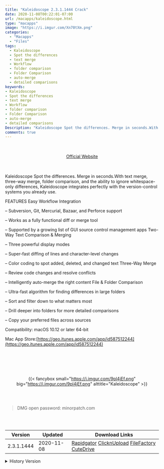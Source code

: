 ```yaml
---
title: "Kaleidoscope 2.3.1.1444 Crack"
date: 2020-11-08T00:22:01-07:00
url: /macapps/kaleidoscope.html
type: "macapps"
image: "https://i.imgur.com/Xn70tXm.png"
categories:
  - "Macapps"
  - "Files"
tags:
  - Kaleidoscope
  - Spot the differences
  - text merge
  - Workflow
  - folder comparison
  - Folder Comparison
  - auto-merge
  - detailed comparisons
keywords:
- Kaleidoscope
- Spot the differences
- text merge
- Workflow
- folder comparison
- Folder Comparison
- auto-merge
- detailed comparisons
Description: "Kaleidoscope Spot the differences. Merge in seconds.With text merge, three-way merge, folder comparison, and the ability to ignore whitespace-only differences, Kaleidoscope integrates perfectly with the version-control systems you already use."
comments: true
---
```


<br/>
<br/>
<center>
<a href="https://geo.itunes.apple.com/app/id587512244" target="blank"><div class="border border-blue-500 rounded-lg transition duration-500 
    ease-in-out w-48 text-lg text-blue-500 text-center px-2 hover:bg-blue-500 hover:text-white">
  Official Website 
</div></a>
</center>
<br/>
<br/>

Kaleidoscope Spot the differences. Merge in seconds.With text merge, three-way merge, folder comparison, and the ability to ignore whitespace-only differences, Kaleidoscope integrates perfectly with the version-control systems you already use.

FEATURES Easy Workflow Integration

– Subversion, Git, Mercurial, Bazaar, and Perforce support

– Works as a fully functional diff or merge tool

– Supported by a growing list of GUI source control management apps Two-Way Text Comparison & Merging

– Three powerful display modes

– Super-fast diffing of lines and character-level changes

– Color coding to spot added, deleted, and changed text Three-Way Merge

– Review code changes and resolve conflicts

– Intelligently auto-merge the right content File & Folder Comparison

– Ultra-fast algorithm for finding differences in large folders

– Sort and filter down to what matters most

– Drill deeper into folders for more detailed comparisons

– Copy your preferred files across sources



Compatibility: macOS 10.12 or later 64-bit

Mac App Store:[https://geo.itunes.apple.com/app/id587512244](https://geo.itunes.apple.com/app/id587512244)

<br/>
<br/>
<script async src="https://pagead2.googlesyndication.com/pagead/js/adsbygoogle.js"></script>
<ins class="adsbygoogle"
     style="display:block; text-align:center;"
     data-ad-layout="in-article"
     data-ad-format="fluid"
     data-ad-client="ca-pub-8746275014476192"
     data-ad-slot="5144997159"></ins>
<script>
     (adsbygoogle = window.adsbygoogle || []).push({});
</script>
<br/>
<br/>


<center>

{{< fancybox small="https://i.imgur.com/9pl4jEf.png" big="https://i.imgur.com/9pl4jEf.png" alttitle="Kaleidoscope" >}}

</center>

<br/>
<br/>


> DMG open password: minorpatch.com

<br/>

<br/>
<div id="history_version" class="history_version">

| Version | Updated | Download Links |
| ---- | ---- | ---- |
| 2.3.1.1444 | 2020-11-08 | [Rapidgator](https://ouo.io/6pqL1L)   [ClicknUpload](https://ouo.io/QNhQB0)   [FileFactory](https://ouo.io/wzeTvB)   [CuteDrive](https://ouo.io/DyYd7t) |
<details>
<summary>History Version</summary>

| Version | Updated | Download Links |
| ---- | ---- | ---- |
| 2.3.1.1441 | 2020-11-06 | [Rapidgator](https://ouo.io/IF85Cx)   [ClicknUpload](https://ouo.io/JvXoEE)   [FileFactory](https://ouo.io/xco3sN)   [CuteDrive](https://ouo.io/4JPQcL) |
| 2.3.1438 | 2020-02-26 | [UsersCloud](https://ouo.io/9TekWr)   [ClicknUpload](https://ouo.io/p2BRkL)   [FileFactory](https://ouo.io/29taIV)   [CuteDrive](https://ouo.io/dr1GpQ) |
| 2.3.1437 | 2020-02-22 | [UsersCloud](https://ouo.io/Cr8xxI)   [ClicknUpload](https://ouo.io/fWNMHF)   [FileFactory](https://ouo.io/YGPZwq)   [CuteDrive](https://ouo.io/pOmnVd) |
</details>

</div>
